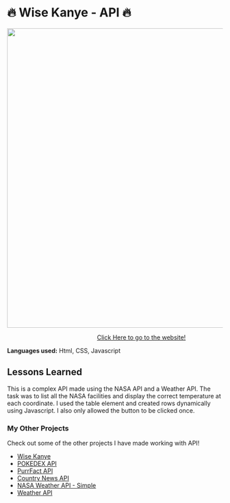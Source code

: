 # 🔥 Wise Kanye -  API 🔥

<img src="https://github.com/DashlinS/api-complex-nasa/blob/answer/images/nasademo.gif" width="700">

&emsp;&emsp;&emsp;&emsp;&emsp;&emsp;&emsp;&emsp;&emsp;&emsp;&emsp;&emsp;&emsp;&emsp;&emsp;[Click Here to go to the website!](https://nasa-facility.netlify.app/)

**Languages used:** Html, CSS, Javascript

## Lessons Learned

This is a complex API made using the NASA API and a Weather API. The task was to list all the NASA facilities and display the correct temperature at each coordinate. I used the table element and created rows dynamically using Javascript. I also only allowed the button to be clicked once.

### My Other Projects 

Check out some of the other projects I have made working with API!

* [Wise Kanye](https://github.com/DashlinS/api-KanyeQuotes/tree/answer)
* [POKEDEX API](https://github.com/DashlinS/api-Pokedex/tree/answer)
* [PurrFact API](https://github.com/DashlinS/api-purrfact/tree/answer)
* [Country News API]()
* [NASA Weather API - Simple]()
* [Weather API]()
